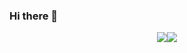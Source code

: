 ### Hi there 👋

<!--
**ilya-siluyanov/ilya-siluyanov** is a ✨ _special_ ✨ repository because its `README.md` (this file) appears on your GitHub profile.

Here are some ideas to get you started:

- 🔭 I’m currently working on ...
- 🌱 I’m currently learning ...
- 👯 I’m looking to collaborate on ...
- 🤔 I’m looking for help with ...
- 💬 Ask me about ...
- 📫 How to reach me: ...
- 😄 Pronouns: ...
- ⚡ Fun fact: ...
-->

<div style="display:flex;justify-content:center;flex-flow:row;">
  <img src="https://github-readme-stats.vercel.app/api?username=ilya-siluyanov&show_icons=true&theme=radical"/>
  <img src="https://github-readme-stats.vercel.app/api/top-langs/?username=ilya-siluyanov&theme=radical"/>
</div>
